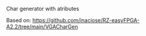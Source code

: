 Char generator with atributes

Based on: https://github.com/inaciose/RZ-easyFPGA-A2.2/tree/main/VGACharGen

